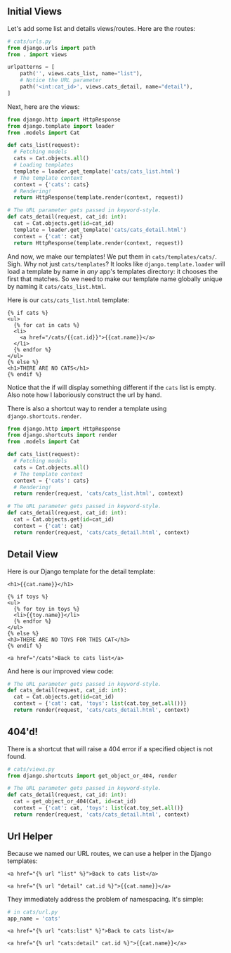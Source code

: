 ## Initial Views

Let's add some list and details views/routes. Here are the routes:

```python
# cats/urls.py
from django.urls import path
from . import views

urlpatterns = [
    path('', views.cats_list, name="list"),
    # Notice the URL parameter
    path('<int:cat_id>', views.cats_detail, name="detail"),
]
```

Next, here are the views:

```python
from django.http import HttpResponse
from django.template import loader
from .models import Cat

def cats_list(request):
  # Fetching models
  cats = Cat.objects.all()
  # Loading templates
  template = loader.get_template('cats/cats_list.html')
  # The template context
  context = {'cats': cats}
  # Rendering!
  return HttpResponse(template.render(context, request))

# The URL parameter gets passed in keyword-style.
def cats_detail(request, cat_id: int):
  cat = Cat.objects.get(id=cat_id)
  template = loader.get_template('cats/cats_detail.html')
  context = {'cat': cat}
  return HttpResponse(template.render(context, request))
```

And now, we make our templates! We put them in `cats/templates/cats/`.
Sigh. Why not just `cats/templates`? It looks like
`django.template.loader` will load a template by name in *any* app's
templates directory: it chooses the first that matches. So we need to
make our template name globally unique by naming it
`cats/cats_list.html`.

Here is our `cats/cats_list.html` template:

```django
{% if cats %}
<ul>
  {% for cat in cats %}
  <li>
    <a href="/cats/{{cat.id}}">{{cat.name}}</a>
  </li>
  {% endfor %}
</ul>
{% else %}
<h1>THERE ARE NO CATS</h1>
{% endif %}
```

Notice that the if will display something different if the `cats` list
is empty. Also note how I laboriously construct the url by hand.

There is also a shortcut way to render a template using
`django.shortcuts.render`.

```python
from django.http import HttpResponse
from django.shortcuts import render
from .models import Cat

def cats_list(request):
  # Fetching models
  cats = Cat.objects.all()
  # The template context
  context = {'cats': cats}
  # Rendering!
  return render(request, 'cats/cats_list.html', context)

# The URL parameter gets passed in keyword-style.
def cats_detail(request, cat_id: int):
  cat = Cat.objects.get(id=cat_id)
  context = {'cat': cat}
  return render(request, 'cats/cats_detail.html', context)
```

## Detail View

Here is our Django template for the detail template:

```django
<h1>{{cat.name}}</h1>

{% if toys %}
<ul>
  {% for toy in toys %}
  <li>{{toy.name}}</li>
  {% endfor %}
</ul>
{% else %}
<h3>THERE ARE NO TOYS FOR THIS CAT</h3>
{% endif %}

<a href="/cats">Back to cats list</a>
```

And here is our improved view code:

```python
# The URL parameter gets passed in keyword-style.
def cats_detail(request, cat_id: int):
  cat = Cat.objects.get(id=cat_id)
  context = {'cat': cat, 'toys': list(cat.toy_set.all())}
  return render(request, 'cats/cats_detail.html', context)
```

## 404'd!

There is a shortcut that will raise a 404 error if a specified object is
not found.

```python
# cats/views.py
from django.shortcuts import get_object_or_404, render

# The URL parameter gets passed in keyword-style.
def cats_detail(request, cat_id: int):
  cat = get_object_or_404(Cat, id=cat_id)
  context = {'cat': cat, 'toys': list(cat.toy_set.all()}
  return render(request, 'cats/cats_detail.html', context)
```

## Url Helper

Because we named our URL routes, we can use a helper in the Django
templates:

```django
<a href="{% url "list" %}">Back to cats list</a>

<a href="{% url "detail" cat.id %}">{{cat.name}}</a>
```

They immediately address the problem of namespacing. It's simple:

```python
# in cats/url.py
app_name = 'cats'
```

```django
<a href="{% url "cats:list" %}">Back to cats list</a>

<a href="{% url "cats:detail" cat.id %}">{{cat.name}}</a>
```
